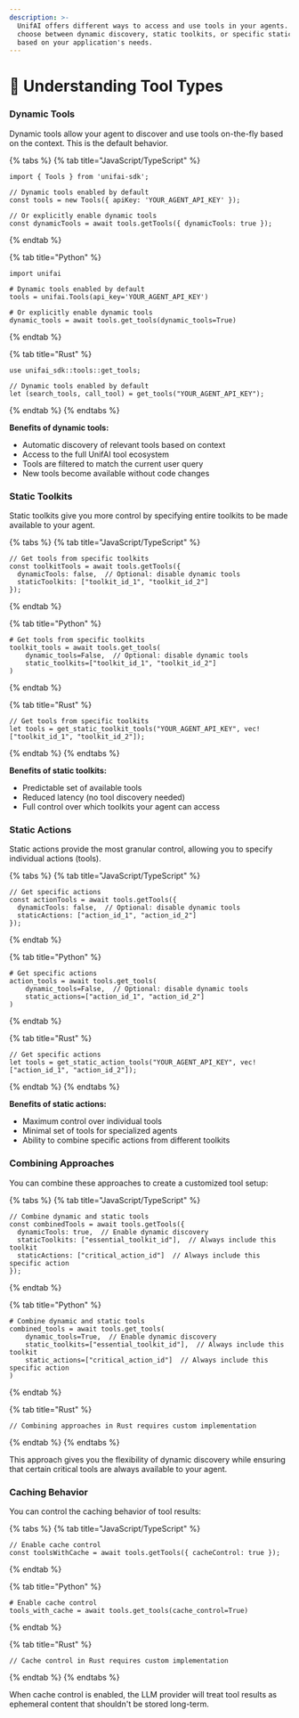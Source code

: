 ```yaml
---
description: >-
  UnifAI offers different ways to access and use tools in your agents. You can
  choose between dynamic discovery, static toolkits, or specific static actions
  based on your application's needs.
---
```


# 📙 Understanding Tool Types

### Dynamic Tools <a href="#dynamic-tools" id="dynamic-tools"></a>

Dynamic tools allow your agent to discover and use tools on-the-fly based on the context. This is the default behavior.

{% tabs %}
{% tab title="JavaScript/TypeScript" %}
```
import { Tools } from 'unifai-sdk';

// Dynamic tools enabled by default
const tools = new Tools({ apiKey: 'YOUR_AGENT_API_KEY' });

// Or explicitly enable dynamic tools
const dynamicTools = await tools.getTools({ dynamicTools: true });
```
{% endtab %}

{% tab title="Python" %}
```
import unifai

# Dynamic tools enabled by default
tools = unifai.Tools(api_key='YOUR_AGENT_API_KEY')

# Or explicitly enable dynamic tools
dynamic_tools = await tools.get_tools(dynamic_tools=True) 
```
{% endtab %}

{% tab title="Rust" %}
```
use unifai_sdk::tools::get_tools;

// Dynamic tools enabled by default
let (search_tools, call_tool) = get_tools("YOUR_AGENT_API_KEY");
```
{% endtab %}
{% endtabs %}

**Benefits of dynamic tools:**

* Automatic discovery of relevant tools based on context
* Access to the full UnifAI tool ecosystem
* Tools are filtered to match the current user query
* New tools become available without code changes

### Static Toolkits <a href="#static-toolkits" id="static-toolkits"></a>

Static toolkits give you more control by specifying entire toolkits to be made available to your agent.

{% tabs %}
{% tab title="JavaScript/TypeScript" %}
```
// Get tools from specific toolkits
const toolkitTools = await tools.getTools({
  dynamicTools: false,  // Optional: disable dynamic tools
  staticToolkits: ["toolkit_id_1", "toolkit_id_2"]
});
```
{% endtab %}

{% tab title="Python" %}
```
# Get tools from specific toolkits
toolkit_tools = await tools.get_tools(
    dynamic_tools=False,  // Optional: disable dynamic tools
    static_toolkits=["toolkit_id_1", "toolkit_id_2"]
)
```
{% endtab %}

{% tab title="Rust" %}
```
// Get tools from specific toolkits
let tools = get_static_toolkit_tools("YOUR_AGENT_API_KEY", vec!["toolkit_id_1", "toolkit_id_2"]);
```
{% endtab %}
{% endtabs %}

**Benefits of static toolkits:**

* Predictable set of available tools
* Reduced latency (no tool discovery needed)
* Full control over which toolkits your agent can access

### Static Actions <a href="#static-actions" id="static-actions"></a>

Static actions provide the most granular control, allowing you to specify individual actions (tools).

{% tabs %}
{% tab title="JavaScript/TypeScript" %}
```
// Get specific actions
const actionTools = await tools.getTools({
  dynamicTools: false,  // Optional: disable dynamic tools
  staticActions: ["action_id_1", "action_id_2"]
});
```
{% endtab %}

{% tab title="Python" %}
```
# Get specific actions
action_tools = await tools.get_tools(
    dynamic_tools=False,  // Optional: disable dynamic tools
    static_actions=["action_id_1", "action_id_2"]
)
```
{% endtab %}

{% tab title="Rust" %}
```
// Get specific actions
let tools = get_static_action_tools("YOUR_AGENT_API_KEY", vec!["action_id_1", "action_id_2"]);
```
{% endtab %}
{% endtabs %}

**Benefits of static actions:**

* Maximum control over individual tools
* Minimal set of tools for specialized agents
* Ability to combine specific actions from different toolkits

### Combining Approaches <a href="#combining-approaches" id="combining-approaches"></a>

You can combine these approaches to create a customized tool setup:

{% tabs %}
{% tab title="JavaScript/TypeScript" %}
```
// Combine dynamic and static tools
const combinedTools = await tools.getTools({
  dynamicTools: true,  // Enable dynamic discovery
  staticToolkits: ["essential_toolkit_id"],  // Always include this toolkit
  staticActions: ["critical_action_id"]  // Always include this specific action
});
```
{% endtab %}

{% tab title="Python" %}
```
# Combine dynamic and static tools
combined_tools = await tools.get_tools(
    dynamic_tools=True,  // Enable dynamic discovery
    static_toolkits=["essential_toolkit_id"],  // Always include this toolkit
    static_actions=["critical_action_id"]  // Always include this specific action
)
```
{% endtab %}

{% tab title="Rust" %}
```
// Combining approaches in Rust requires custom implementation
```
{% endtab %}
{% endtabs %}

This approach gives you the flexibility of dynamic discovery while ensuring that certain critical tools are always available to your agent.

### Caching Behavior <a href="#caching-behavior" id="caching-behavior"></a>

You can control the caching behavior of tool results:

{% tabs %}
{% tab title="JavaScript/TypeScript" %}
```
// Enable cache control
const toolsWithCache = await tools.getTools({ cacheControl: true });
```
{% endtab %}

{% tab title="Python" %}
```
# Enable cache control
tools_with_cache = await tools.get_tools(cache_control=True)
```
{% endtab %}

{% tab title="Rust" %}
```
// Cache control in Rust requires custom implementation 
```
{% endtab %}
{% endtabs %}

When cache control is enabled, the LLM provider will treat tool results as ephemeral content that shouldn't be stored long-term.
